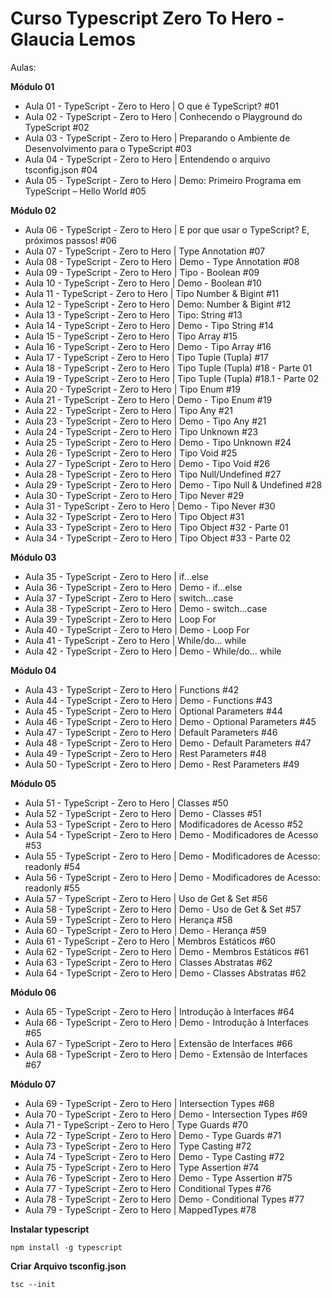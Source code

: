 
# Curso Typescript Zero To Hero - Glaucia Lemos

Aulas:

**Módulo 01**

- Aula 01 - TypeScript - Zero to Hero | O que é TypeScript? #01
- Aula 02 - TypeScript - Zero to Hero | Conhecendo o Playground do TypeScript #02
- Aula 03 - TypeScript - Zero to Hero | Preparando o Ambiente de Desenvolvimento para o TypeScript #03
- Aula 04 - TypeScript - Zero to Hero | Entendendo o arquivo tsconfig.json #04
- Aula 05 - TypeScript - Zero to Hero | Demo: Primeiro Programa em TypeScript – Hello World #05

**Módulo 02**

- Aula 06 - TypeScript - Zero to Hero | E por que usar o TypeScript? E, próximos passos! #06
- Aula 07 - TypeScript - Zero to Hero | Type Annotation #07
- Aula 08 - TypeScript - Zero to Hero | Demo - Type Annotation #08
- Aula 09 - TypeScript - Zero to Hero | Tipo - Boolean #09
- Aula 10 - TypeScript - Zero to Hero | Demo - Boolean #10
- Aula 11 - TypeScript - Zero to Hero | Tipo Number & Bigint #11
- Aula 12 - TypeScript - Zero to Hero | Demo: Number & Bigint #12
- Aula 13 - TypeScript - Zero to Hero | Tipo: String #13
- Aula 14 - TypeScript - Zero to Hero | Demo - Tipo String #14
- Aula 15 - TypeScript - Zero to Hero | Tipo Array #15
- Aula 16 - TypeScript - Zero to Hero | Demo - Tipo Array #16
- Aula 17 - TypeScript - Zero to Hero | Tipo Tuple (Tupla) #17
- Aula 18 - TypeScript - Zero to Hero | Tipo Tuple (Tupla) #18 - Parte 01
- Aula 19 - TypeScript - Zero to Hero | Tipo Tuple (Tupla) #18.1 - Parte 02
- Aula 20 - TypeScript - Zero to Hero | Tipo Enum #19
- Aula 21 - TypeScript - Zero to Hero | Demo - Tipo Enum #19
- Aula 22 - TypeScript - Zero to Hero | Tipo Any #21
- Aula 23 - TypeScript - Zero to Hero | Demo - Tipo Any #21
- Aula 24 - TypeScript - Zero to Hero | Tipo Unknown #23
- Aula 25 - TypeScript - Zero to Hero | Demo - Tipo Unknown #24
- Aula 26 - TypeScript - Zero to Hero | Tipo Void #25
- Aula 27 - TypeScript - Zero to Hero | Demo - Tipo Void #26
- Aula 28 - TypeScript - Zero to Hero | Tipo Null/Undefined #27
- Aula 29 - TypeScript - Zero to Hero | Demo - Tipo Null & Undefined #28
- Aula 30 - TypeScript - Zero to Hero | Tipo Never #29
- Aula 31 - TypeScript - Zero to Hero | Demo - Tipo Never #30
- Aula 32 - TypeScript - Zero to Hero | Tipo Object #31
- Aula 33 - TypeScript - Zero to Hero | Tipo Object #32 - Parte 01
- Aula 34 - TypeScript - Zero to Hero | Tipo Object #33 - Parte 02


**Módulo 03**

- Aula 35 - TypeScript - Zero to Hero | if...else
- Aula 36 - TypeScript - Zero to Hero | Demo - if...else
- Aula 37 - TypeScript - Zero to Hero | switch...case
- Aula 38 - TypeScript - Zero to Hero | Demo - switch...case
- Aula 39 - TypeScript - Zero to Hero | Loop For
- Aula 40 - TypeScript - Zero to Hero | Demo - Loop For
- Aula 41 - TypeScript - Zero to Hero | While/do... while
- Aula 42 - TypeScript - Zero to Hero | Demo - While/do... while

**Módulo 04**

- Aula 43 - TypeScript - Zero to Hero | Functions #42
- Aula 44 - TypeScript - Zero to Hero | Demo - Functions #43
- Aula 45 - TypeScript - Zero to Hero | Optional Parameters #44
- Aula 46 - TypeScript - Zero to Hero | Demo - Optional Parameters #45
- Aula 47 - TypeScript - Zero to Hero | Default Parameters #46
- Aula 48 - TypeScript - Zero to Hero | Demo - Default Parameters #47
- Aula 49 - TypeScript - Zero to Hero | Rest Parameters #48
- Aula 50 - TypeScript - Zero to Hero | Demo - Rest Parameters #49

**Módulo 05**

- Aula 51 - TypeScript - Zero to Hero | Classes #50
- Aula 52 - TypeScript - Zero to Hero | Demo - Classes #51
- Aula 53 - TypeScript - Zero to Hero | Modificadores de Acesso #52
- Aula 54 - TypeScript - Zero to Hero | Demo - Modificadores de Acesso #53
- Aula 55 - TypeScript - Zero to Hero | Demo - Modificadores de Acesso: readonly #54
- Aula 56 - TypeScript - Zero to Hero | Demo - Modificadores de Acesso: readonly #55
- Aula 57 - TypeScript - Zero to Hero | Uso de Get & Set #56
- Aula 58 - TypeScript - Zero to Hero | Demo - Uso de Get & Set #57
- Aula 59 - TypeScript - Zero to Hero | Herança #58
- Aula 60 - TypeScript - Zero to Hero | Demo - Herança #59
- Aula 61 - TypeScript - Zero to Hero | Membros Estáticos #60
- Aula 62 - TypeScript - Zero to Hero | Demo - Membros Estáticos #61
- Aula 63 - TypeScript - Zero to Hero | Classes Abstratas #62
- Aula 64 - TypeScript - Zero to Hero | Demo - Classes Abstratas #62

**Módulo 06**

- Aula 65 - TypeScript - Zero to Hero | Introdução à Interfaces #64
- Aula 66 - TypeScript - Zero to Hero | Demo - Introdução à Interfaces #65
- Aula 67 - TypeScript - Zero to Hero | Extensão de Interfaces #66
- Aula 68 - TypeScript - Zero to Hero | Demo - Extensão de Interfaces #67

**Módulo 07**

- Aula 69 - TypeScript - Zero to Hero | Intersection Types #68
- Aula 70 - TypeScript - Zero to Hero | Demo - Intersection Types #69
- Aula 71 - TypeScript - Zero to Hero | Type Guards #70
- Aula 72 - TypeScript - Zero to Hero | Demo - Type Guards #71
- Aula 73 - TypeScript - Zero to Hero | Type Casting #72
- Aula 74 - TypeScript - Zero to Hero | Demo - Type Casting #72
- Aula 75 - TypeScript - Zero to Hero | Type Assertion #74
- Aula 76 - TypeScript - Zero to Hero | Demo - Type Assertion #75
- Aula 77 - TypeScript - Zero to Hero | Conditional Types #76
- Aula 78 - TypeScript - Zero to Hero | Demo - Conditional Types #77
- Aula 79 - TypeScript - Zero to Hero | MappedTypes #78

**Instalar typescript**

    npm install -g typescript

**Criar Arquivo tsconfig.json**

    tsc --init
